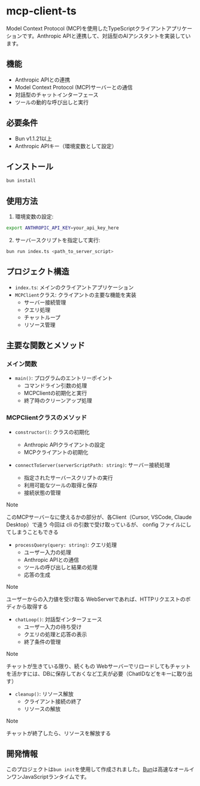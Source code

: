 # mcp-client-ts

Model Context Protocol (MCP)を使用したTypeScriptクライアントアプリケーションです。Anthropic APIと連携して、対話型のAIアシスタントを実装しています。

## 機能

- Anthropic APIとの連携
- Model Context Protocol (MCP)サーバーとの通信
- 対話型のチャットインターフェース
- ツールの動的な呼び出しと実行

## 必要条件

- Bun v1.1.21以上
- Anthropic APIキー（環境変数として設定）

## インストール

```bash
bun install
```

## 使用方法

1. 環境変数の設定:
```bash
export ANTHROPIC_API_KEY=your_api_key_here
```

2. サーバースクリプトを指定して実行:
```bash
bun run index.ts <path_to_server_script>
```

## プロジェクト構造

- `index.ts`: メインのクライアントアプリケーション
- `MCPClient`クラス: クライアントの主要な機能を実装
  - サーバー接続管理
  - クエリ処理
  - チャットループ
  - リソース管理

## 主要な関数とメソッド

### メイン関数
- `main()`: プログラムのエントリーポイント
  - コマンドライン引数の処理
  - MCPClientの初期化と実行
  - 終了時のクリーンアップ処理

### MCPClientクラスのメソッド
- `constructor()`: クラスの初期化
  - Anthropic APIクライアントの設定
  - MCPクライアントの初期化

- `connectToServer(serverScriptPath: string)`: サーバー接続処理
  - 指定されたサーバースクリプトの実行
  - 利用可能なツールの取得と保存
  - 接続状態の管理

> [!NOTE]
> このMCPサーバーなに使えるかの部分が、各Client（Cursor, VSCode, Claude Desktop）で違う
> 今回は cli の引数で受け取っているが、 config ファイルにしてしまうこともできる

- `processQuery(query: string)`: クエリ処理
  - ユーザー入力の処理
  - Anthropic APIとの通信
  - ツールの呼び出しと結果の処理
  - 応答の生成

> [!NOTE]
> ユーザーからの入力値を受け取る
> WebServerであれば、HTTPリクエストのボディから取得する

- `chatLoop()`: 対話型インターフェース
  - ユーザー入力の待ち受け
  - クエリの処理と応答の表示
  - 終了条件の管理

> [!NOTE]
> チャットが生きている限り、続くもの
> Webサーバーでリロードしてもチャットを活かすには、DBに保存しておくなど工夫が必要（ChatIDなどをキーに取り出す）

- `cleanup()`: リソース解放
  - クライアント接続の終了
  - リソースの解放

> [!NOTE]
> チャットが終了したら、リソースを解放する

## 開発情報

このプロジェクトは`bun init`を使用して作成されました。[Bun](https://bun.sh)は高速なオールインワンJavaScriptランタイムです。
